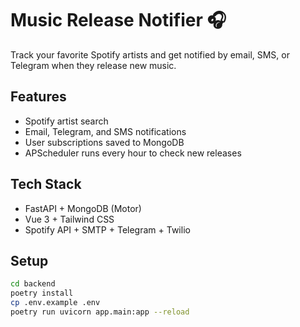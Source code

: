 # Music Release Notifier 🎧

Track your favorite Spotify artists and get notified by email, SMS, or Telegram when they release new music.

## Features
- Spotify artist search
- Email, Telegram, and SMS notifications
- User subscriptions saved to MongoDB
- APScheduler runs every hour to check new releases

## Tech Stack
- FastAPI + MongoDB (Motor)
- Vue 3 + Tailwind CSS
- Spotify API + SMTP + Telegram + Twilio

## Setup

```bash
cd backend
poetry install
cp .env.example .env
poetry run uvicorn app.main:app --reload
```


